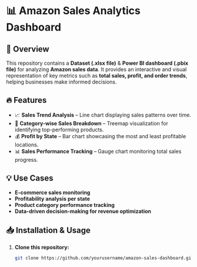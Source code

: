 # 📊 Amazon Sales Analytics Dashboard  

## 🚀 Overview  
This repository contains a **Dataset (.xlsx file)** & **Power BI dashboard (.pbix file)** for analyzing **Amazon sales data**. It provides an interactive and visual representation of key metrics such as **total sales, profit, and order trends**, helping businesses make informed decisions.  

## 🔥 Features  
- 📈 **Sales Trend Analysis** – Line chart displaying sales patterns over time.  
- 🎨 **Category-wise Sales Breakdown** – Treemap visualization for identifying top-performing products.  
- 💰 **Profit by State** – Bar chart showcasing the most and least profitable locations.  
- 📊 **Sales Performance Tracking** – Gauge chart monitoring total sales progress.   

## 💡 Use Cases  
- **E-commerce sales monitoring**  
- **Profitability analysis per state**  
- **Product category performance tracking**  
- **Data-driven decision-making for revenue optimization**  

## 📥 Installation & Usage  
1. **Clone this repository:**  
   ```sh
   git clone https://github.com/yourusername/amazon-sales-dashboard.git
